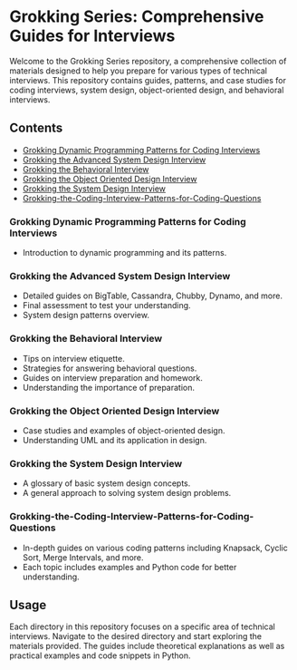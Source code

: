 # Grokking Series: Comprehensive Guides for Interviews

Welcome to the Grokking Series repository, a comprehensive collection of materials designed to help you prepare for various types of technical interviews. This repository contains guides, patterns, and case studies for coding interviews, system design, object-oriented design, and behavioral interviews.

## Contents

- [Grokking Dynamic Programming Patterns for Coding Interviews](#grokking-dynamic-programming-patterns-for-coding-interviews)
- [Grokking the Advanced System Design Interview](#grokking-the-advanced-system-design-interview)
- [Grokking the Behavioral Interview](#grokking-the-behavioral-interview)
- [Grokking the Object Oriented Design Interview](#grokking-the-object-oriented-design-interview)
- [Grokking the System Design Interview](#grokking-the-system-design-interview)
- [Grokking-the-Coding-Interview-Patterns-for-Coding-Questions](#grokking-the-coding-interview-patterns-for-coding-questions)

### Grokking Dynamic Programming Patterns for Coding Interviews

- Introduction to dynamic programming and its patterns.

### Grokking the Advanced System Design Interview

- Detailed guides on BigTable, Cassandra, Chubby, Dynamo, and more.
- Final assessment to test your understanding.
- System design patterns overview.

### Grokking the Behavioral Interview

- Tips on interview etiquette.
- Strategies for answering behavioral questions.
- Guides on interview preparation and homework.
- Understanding the importance of preparation.

### Grokking the Object Oriented Design Interview

- Case studies and examples of object-oriented design.
- Understanding UML and its application in design.

### Grokking the System Design Interview

- A glossary of basic system design concepts.
- A general approach to solving system design problems.

### Grokking-the-Coding-Interview-Patterns-for-Coding-Questions

- In-depth guides on various coding patterns including Knapsack, Cyclic Sort, Merge Intervals, and more.
- Each topic includes examples and Python code for better understanding.

## Usage

Each directory in this repository focuses on a specific area of technical interviews. Navigate to the desired directory and start exploring the materials provided. The guides include theoretical explanations as well as practical examples and code snippets in Python.
